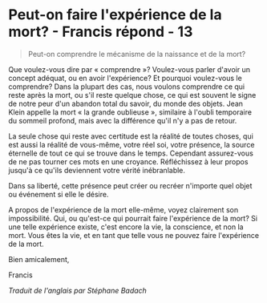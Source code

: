 # Peut-on faire l'expérience de la mort? - Francis répond - 13

>Peut-on comprendre le mécanisme de la naissance et de la mort?

Que voulez-vous dire par « comprendre »? Voulez-vous parler d'avoir un concept adéquat, ou en avoir l'expérience? Et pourquoi voulez-vous le comprendre? Dans la plupart des cas, nous voulons comprendre ce qui reste après la mort, ou s'il reste quelque chose, ce qui est souvent le signe de notre peur d'un abandon total du savoir, du monde des objets. Jean Klein appelle la mort « la grande oublieuse », similaire à l'oubli temporaire du sommeil profond, mais avec la différence qu'il n'y a pas de retour.

La seule chose qui reste avec certitude est la réalité de toutes choses, qui est aussi la réalité de vous-même, votre réel soi, votre présence, la source éternelle de tout ce qui se trouve dans le temps. Cependant assurez-vous de ne pas tourner ces mots en une croyance. Réfléchissez à leur propos jusqu'à ce qu'ils deviennent votre vérité inébranlable.

Dans sa liberté, cette présence peut créer ou recréer n'importe quel objet ou événement si elle le désire.

A propos de l'expérience de la mort elle-même, voyez clairement son impossibilité. Qui, ou qu'est-ce qui pourrait faire l'expérience de la mort? Si une telle expérience existe, c'est encore la vie, la conscience, et non la mort. Vous êtes la vie, et en tant que telle vous ne pouvez faire l'expérience de la mort.

Bien amicalement,

Francis

_Traduit de l'anglais par Stéphane Badach_